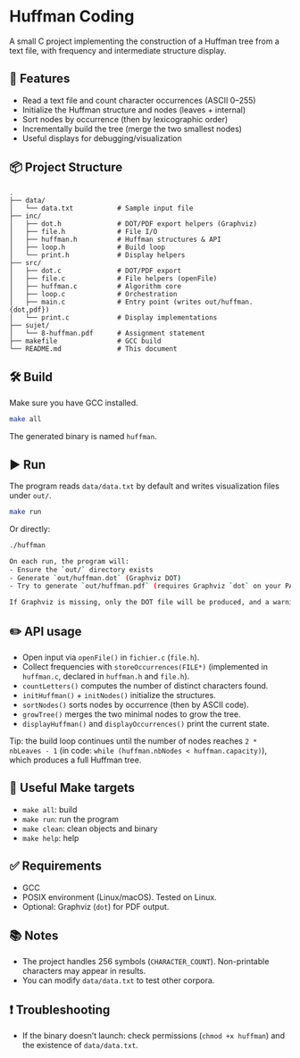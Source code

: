 # Huffman Coding

A small C project implementing the construction of a Huffman tree from a text file, with frequency and intermediate structure display.

## 🚀 Features

- Read a text file and count character occurrences (ASCII 0–255)
- Initialize the Huffman structure and nodes (leaves + internal)
- Sort nodes by occurrence (then by lexicographic order)
- Incrementally build the tree (merge the two smallest nodes)
- Useful displays for debugging/visualization

## 📦 Project Structure

```text
.
├── data/
│   └── data.txt           # Sample input file
├── inc/
│   ├── dot.h              # DOT/PDF export helpers (Graphviz)
│   ├── file.h             # File I/O
│   ├── huffman.h          # Huffman structures & API
│   ├── loop.h             # Build loop
│   └── print.h            # Display helpers
├── src/
│   ├── dot.c              # DOT/PDF export
│   ├── file.c             # File helpers (openFile)
│   ├── huffman.c          # Algorithm core
│   ├── loop.c             # Orchestration
│   ├── main.c             # Entry point (writes out/huffman.{dot,pdf})
│   └── print.c            # Display implementations
├── sujet/
│   └── 8-huffman.pdf      # Assignment statement
├── makefile               # GCC build
└── README.md              # This document
```

## 🛠️ Build

Make sure you have GCC installed.

```bash
make all
```

The generated binary is named `huffman`.

## ▶️ Run

The program reads `data/data.txt` by default and writes visualization files under `out/`.

```bash
make run
```

Or directly:

```bash
./huffman

On each run, the program will:
- Ensure the `out/` directory exists
- Generate `out/huffman.dot` (Graphviz DOT)
- Try to generate `out/huffman.pdf` (requires Graphviz `dot` on your PATH)

If Graphviz is missing, only the DOT file will be produced, and a warning will be printed.
```

## ✏️ API usage

- Open input via `openFile()` in `fichier.c` (`file.h`).
- Collect frequencies with `storeOccurrences(FILE*)` (implemented in `huffman.c`, declared in `huffman.h` and `file.h`).
- `countLetters()` computes the number of distinct characters found.
- `initHuffman()` + `initNodes()` initialize the structures.
- `sortNodes()` sorts nodes by occurrence (then by ASCII code).
- `growTree()` merges the two minimal nodes to grow the tree.
- `displayHuffman()` and `displayOccurrences()` print the current state.

Tip: the build loop continues until the number of nodes reaches `2 * nbLeaves - 1` (in code: `while (huffman.nbNodes < huffman.capacity)`), which produces a full Huffman tree.

## 🔁 Useful Make targets

- `make all`: build
- `make run`: run the program
- `make clean`: clean objects and binary
- `make help`: help

## ✅ Requirements

- GCC
- POSIX environment (Linux/macOS). Tested on Linux.
- Optional: Graphviz (`dot`) for PDF output.

## 📚 Notes

- The project handles 256 symbols (`CHARACTER_COUNT`). Non-printable characters may appear in results.
- You can modify `data/data.txt` to test other corpora.

## ❗ Troubleshooting

- If the binary doesn’t launch: check permissions (`chmod +x huffman`) and the existence of `data/data.txt`.
